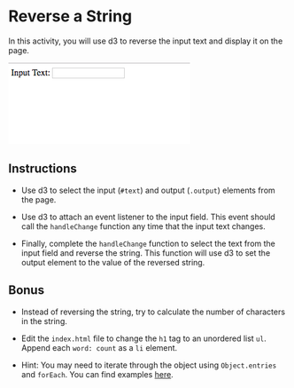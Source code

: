 # Reverse a String

In this activity, you will use d3 to reverse the input text and display it on the page.

![reverse-text.gif](Images/reverse-text.gif)

## Instructions

* Use d3 to select the input (`#text`) and output (`.output`) elements from the page.

* Use d3 to attach an event listener to the input field. This event should call the `handleChange` function any time that the input text changes.

* Finally, complete the `handleChange` function to select the text from the input field and reverse the string. This function will use d3 to set the output element to the value of the reversed string.

## Bonus

* Instead of reversing the string, try to calculate the number of characters in the string.

* Edit the `index.html` file to change the `h1` tag to an unordered list `ul`. Append each `word: count` as a `li` element.

* Hint: You may need to iterate through the object using `Object.entries` and `forEach`. You can find examples [here](https://developer.mozilla.org/en-US/docs/Web/JavaScript/Reference/Global_Objects/Object/entries).

